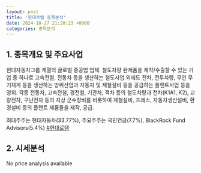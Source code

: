 ```yaml
---
layout: post
title: '현대로템 종목분석'
date: 2024-10-27 21:20:23 +0900
categories: 종목분석
---
```


## 1. 종목개요 및 주요사업

현대자동차그룹 계열의 글로벌 중공업 업체. 철도차량 완제품을 제작/수출할 수 있는 기업 중 하나로 고속전철, 전동차 등을 생산하는 철도사업 외에도 전차, 전투차량, 무인 무기체계 등을 생산하는 방위산업과 자동차 및 제철설비 등을 공급하는 플랜트사업 등을 영위. 각종 전동차, 고속전철, 경전철, 기관차, 객차 등의 철도차량과 전차(K1A1, K2), 교량전차, 구난전차 등의 지상 군수장비를 비롯하여 제철설비, 프레스, 자동차생산설비, 환경설비 등의 플랜트 제품들을 제작, 공급.  

최대주주는 현대자동차(33.77%), 주요주주는 국민연금(7.7%), BlackRock Fund Advisors(5.4%)
[#현대로템](#)

## 2. 시세분석

No price analysis available
